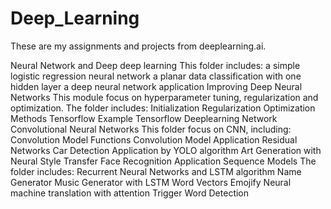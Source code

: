 # Deep_Learning
These are my assignments and projects from deeplearning.ai.

Neural Network and Deep deep learning
This folder includes:
a simple logistic regression neural network
a planar data classification with one hidden layer
a deep neural network application
Improving Deep Neural Networks
This module focus on hyperparameter tuning, regularization and optimization. The folder includes:
Initialization
Regularization
Optimization Methods
Tensorflow Example
Tensorflow Deeplearning Network
Convolutional Neural Networks
This folder focus on CNN, including:
Convolution Model Functions
Convolution Model Application
Residual Networks
Car Detection Application by YOLO algorithm
Art Generation with Neural Style Transfer
Face Recognition Application
Sequence Models
The folder includes:
Recurrent Neural Networks and LSTM algorithm
Name Generator
Music Generator with LSTM
Word Vectors
Emojify
Neural machine translation with attention
Trigger Word Detection
